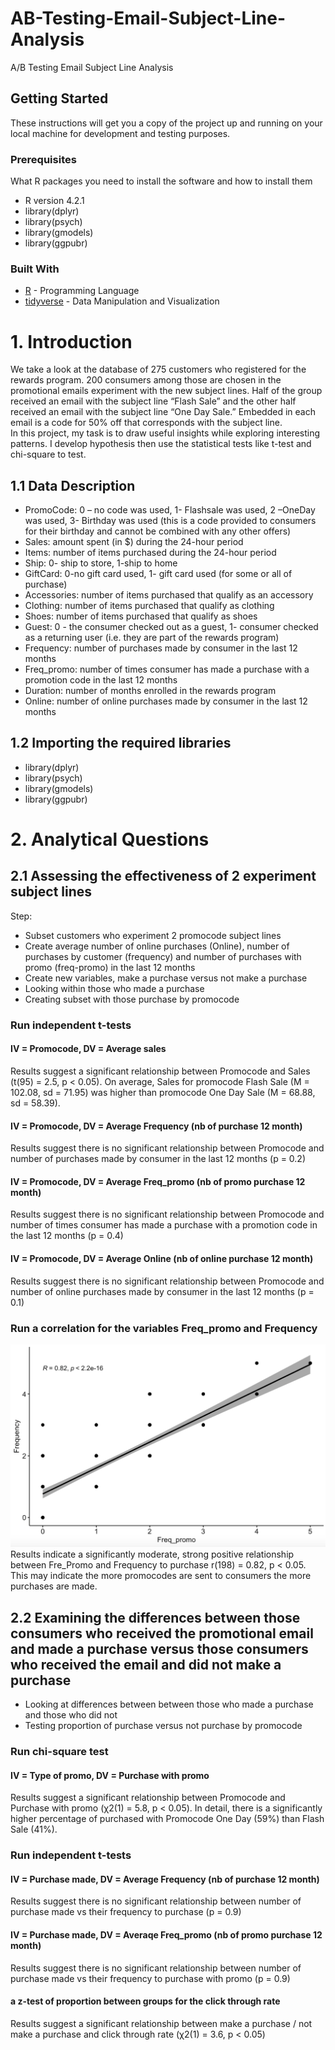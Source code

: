# AB-Testing-Email-Subject-Line-Analysis
 A/B Testing Email Subject Line Analysis


## Getting Started
These instructions will get you a copy of the project up and running on your local machine for development and testing purposes.


### Prerequisites
What R packages you need to install the software and how to install them
* R version 4.2.1
* library(dplyr)
* library(psych)
* library(gmodels)
* library(ggpubr)


### Built With
* [R](https://www.r-project.org/) - Programming Language
* [tidyverse](https://www.tidyverse.org/) - Data Manipulation and Visualization


# 1. Introduction
We take a look at the database of 275 customers who registered for the rewards program. 200 consumers among those are chosen in the promotional emails experiment with the new subject lines. Half of the group received an email with the subject line “Flash Sale” and the other half received an email with the subject line “One Day Sale.” Embedded in each email is a code for 50% off that corresponds with the subject line.  
In this project, my task is to draw useful insights while exploring interesting patterns. I develop hypothesis then use the statistical tests like t-test and chi-square to test.


## 1.1 Data Description
* PromoCode: 0 – no code was used, 1- Flashsale was used, 2 –OneDay was used, 3- Birthday was used (this is a code provided to consumers for their birthday and cannot be combined with any other offers)
* Sales: amount spent (in $) during the 24-hour period
* Items: number of items purchased during the 24-hour period
* Ship: 0- ship to store, 1-ship to home
* GiftCard: 0-no gift card used, 1- gift card used (for some or all of purchase)
* Accessories: number of items purchased that qualify as an accessory 
* Clothing: number of items purchased that qualify as clothing
* Shoes: number of items purchased that qualify as shoes
* Guest: 0 - the consumer checked out as a guest, 1- consumer checked as a returning user (i.e. they are part of the rewards program)
* Frequency: number of purchases made by consumer in the last 12 months
* Freq_promo: number of times consumer has made a purchase with a promotion code in the last 12 months
* Duration: number of months enrolled in the rewards program
* Online: number of online purchases made by consumer in the last 12 months

## 1.2 Importing the required libraries
* library(dplyr)
* library(psych)
* library(gmodels)
* library(ggpubr)

# 2. Analytical Questions
## 2.1 Assessing the effectiveness of 2 experiment subject lines
Step:
* Subset customers who experiment 2 promocode subject lines 
* Create average number of online purchases (Online), number of purchases by customer (frequency) and number of purchases with promo (freq-promo) in the last 12 months
* Create new variables, make a purchase versus not make a purchase
* Looking within those who made a purchase
* Creating subset with those purchase by promocode

### Run independent t-tests
#### IV = Promocode, DV = Average sales
Results suggest a significant relationship between Promocode and Sales (t(95) = 2.5, p < 0.05). On average, Sales for promocode Flash Sale (M = 102.08, sd = 71.95) was higher than promocode One Day Sale (M = 68.88, sd = 58.39).  

#### IV = Promocode, DV = Average Frequency (nb of purchase 12 month)
Results suggest there is no significant relationship between Promocode and number of purchases made by consumer in the last 12 months (p = 0.2)

#### IV = Promocode, DV = Average Freq_promo (nb of promo purchase 12 month)
Results suggest there is no significant relationship between Promocode and number of times consumer has made a purchase with a promotion code in the last 12 months (p = 0.4)

#### IV = Promocode, DV = Average Online (nb of online purchase 12 month)
Results suggest there is no significant relationship between Promocode and number of online purchases made by consumer in the last 12 months (p = 0.1)

### Run a correlation for the variables Freq_promo and Frequency
![Frepromo vs Frequency Correlation](./img/Frepromo-vs-Frequency.png)
Results indicate a significantly moderate, strong positive relationship between Fre_Promo and Frequency to purchase r(198) = 0.82, p < 0.05. This may indicate the more promocodes are sent to consumers the more purchases are made. 

## 2.2 Examining the differences between those consumers who received the promotional email and made a purchase versus those consumers who received the email and did not make a purchase

* Looking at differences between between those who made a purchase and those who did not
* Testing proportion of purchase versus not purchase by promocode
### Run chi-square test
#### IV = Type of promo, DV = Purchase with promo
Results suggest a significant relationship between Promocode and Purchase with promo (χ2(1) = 5.8, p < 0.05). In detail, there is a significantly higher percentage of purchased with Promocode One Day (59%) than Flash Sale (41%). 

### Run independent t-tests
#### IV = Purchase made, DV = Average Frequency (nb of purchase 12 month)
Results suggest there is no significant relationship between number of purchase made vs their frequency to purchase (p = 0.9)

#### IV = Purchase made, DV = Averaqe Freq_promo (nb of promo purchase 12 month)
Results suggest there is no significant relationship between number of purchase made vs their frequency to purchase with promo (p = 0.9)

#### a z-test of proportion between groups for the click through rate
Results suggest a significant relationship between make a purchase / not make a purchase and click through rate (χ2(1) = 3.6, p < 0.05)
